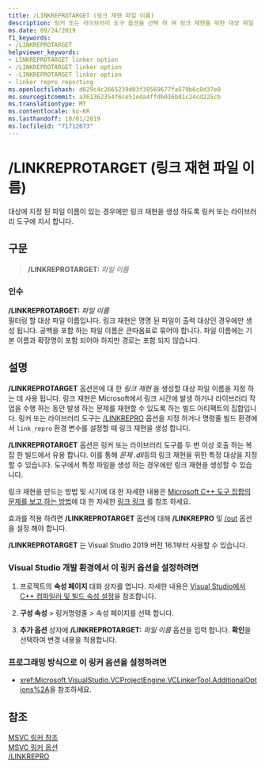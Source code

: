 ```yaml
---
title: /LINKREPROTARGET (링크 재현 파일 이름)
description: 링커 또는 라이브러리 도구 옵션을 선택 하 여 링크 재현을 위한 대상 파일 이름을 설정 합니다.
ms.date: 09/24/2019
f1_keywords:
- /LINKREPROTARGET
helpviewer_keywords:
- LINKREPROTARGET linker option
- /LINKREPROTARGET linker option
- -LINKREPROTARGET linker option
- linker repro reporting
ms.openlocfilehash: d629c4c2665239d03f38569677fa579b6c8d37e0
ms.sourcegitcommit: a361362354f6ce51eda4ffdb016b81c24cd225cb
ms.translationtype: MT
ms.contentlocale: ko-KR
ms.lasthandoff: 10/01/2019
ms.locfileid: "71712673"
---
```

# <a name="linkreprotarget-link-repro-file-name"></a>/LINKREPROTARGET (링크 재현 파일 이름)

대상에 지정 된 파일 이름이 있는 경우에만 링크 재현을 생성 하도록 링커 또는 라이브러리 도구에 지시 합니다.

## <a name="syntax"></a>구문

> **/LINKREPROTARGET:** _파일 이름_

### <a name="arguments"></a>인수

**/LINKREPROTARGET:** _파일 이름_\
필터링 할 대상 파일 이름입니다. 링크 재현은 명명 된 파일이 출력 대상인 경우에만 생성 됩니다. 공백을 포함 하는 파일 이름은 큰따옴표로 묶어야 합니다. 파일 이름에는 기본 이름과 확장명이 포함 되어야 하지만 경로는 포함 되지 않습니다.

## <a name="remarks"></a>설명

**/LINKREPROTARGET** 옵션은에 대 한 *링크 재현* 을 생성할 대상 파일 이름을 지정 하는 데 사용 됩니다. 링크 재현은 Microsoft에서 링크 시간에 발생 하거나 라이브러리 작업을 수행 하는 동안 발생 하는 문제를 재현할 수 있도록 하는 빌드 아티팩트의 집합입니다. 링커 또는 라이브러리 도구는 [/LINKREPRO](linkrepro.md) 옵션을 지정 하거나 명령줄 빌드 환경에서 `link_repro` 환경 변수를 설정할 때 링크 재현을 생성 합니다.

**/LINKREPROTARGET** 옵션은 링커 또는 라이브러리 도구를 두 번 이상 호출 하는 복잡 한 빌드에서 유용 합니다. 이를 통해 *문제 .dll*등의 링크 재현을 위한 특정 대상을 지정할 수 있습니다. 도구에서 특정 파일을 생성 하는 경우에만 링크 재현을 생성할 수 있습니다.

링크 재현을 만드는 방법 및 시기에 대 한 자세한 내용은 [Microsoft C++ 도구 집합의 문제를 보고 하는 방법](../../overview/how-to-report-a-problem-with-the-visual-cpp-toolset.md)에 대 한 자세한 [링크 링크](../../overview/how-to-report-a-problem-with-the-visual-cpp-toolset.md#link-repros) 를 참조 하세요.

효과를 적용 하려면 **/LINKREPROTARGET** 옵션에 대해 **/LINKREPRO** 및 [/out](out-output-file-name.md) 옵션을 설정 해야 합니다.

**/LINKREPROTARGET** 는 Visual Studio 2019 버전 16.1부터 사용할 수 있습니다.

### <a name="to-set-this-linker-option-in-the-visual-studio-development-environment"></a>Visual Studio 개발 환경에서 이 링커 옵션을 설정하려면

1. 프로젝트의 **속성 페이지** 대화 상자를 엽니다. 자세한 내용은 [Visual Studio에서 C++ 컴파일러 및 빌드 속성 설정](../working-with-project-properties.md)을 참조합니다.

1. **구성 속성** > 링커명령줄 > 속성 페이지를 선택 합니다.

1. **추가 옵션** 상자에 **/LINKREPROTARGET:** _파일 이름_ 옵션을 입력 합니다. **확인**을 선택하여 변경 내용을 적용합니다.

### <a name="to-set-this-linker-option-programmatically"></a>프로그래밍 방식으로 이 링커 옵션을 설정하려면

- <xref:Microsoft.VisualStudio.VCProjectEngine.VCLinkerTool.AdditionalOptions%2A>을 참조하세요.

## <a name="see-also"></a>참조

[MSVC 링커 참조](linking.md)\
[MSVC 링커 옵션](linker-options.md)\
[/LINKREPRO](linkrepro.md)
